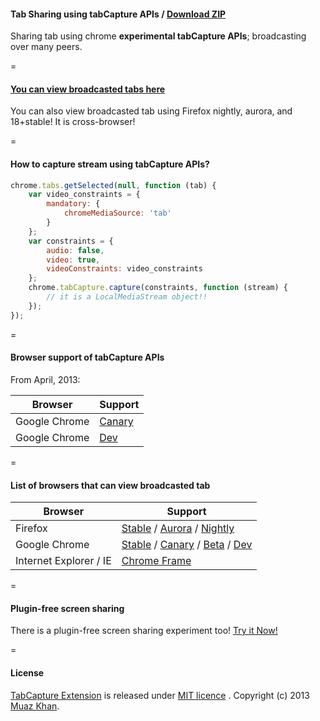 #### Tab Sharing using tabCapture APIs / [Download ZIP](//www.webrtc-experiment.com/tabCapture/tabCapture-chrome-extension.zip)

Sharing tab using chrome **experimental tabCapture APIs**; broadcasting over many peers.

=

#### [You can view broadcasted tabs here](https://webrtc-experiment.appspot.com/screen-broadcast/)

You can also view broadcasted tab using Firefox nightly, aurora, and 18+stable! It is cross-browser!

=

#### How to capture stream using tabCapture APIs?

```javascript
chrome.tabs.getSelected(null, function (tab) {
    var video_constraints = {
        mandatory: {
            chromeMediaSource: 'tab'
        }
    };
    var constraints = {
        audio: false,
        video: true,
        videoConstraints: video_constraints
    };
    chrome.tabCapture.capture(constraints, function (stream) {
        // it is a LocalMediaStream object!!
    });
});
```

=

#### Browser support of tabCapture APIs

From April, 2013:

| Browser        | Support           |
| ------------- |-------------|
| Google Chrome | [Canary](https://www.google.com/intl/en/chrome/browser/canary.html) |
| Google Chrome | [Dev](https://www.google.com/intl/en/chrome/browser/index.html?extra=devchannel#eula) |

=

#### List of browsers that can view broadcasted tab

| Browser        | Support           |
| ------------- |-------------|
| Firefox | [Stable](http://www.mozilla.org/en-US/firefox/new/) / [Aurora](http://www.mozilla.org/en-US/firefox/aurora/) / [Nightly](http://nightly.mozilla.org/) |
| Google Chrome | [Stable](https://www.google.com/intl/en_uk/chrome/browser/) / [Canary](https://www.google.com/intl/en/chrome/browser/canary.html) / [Beta](https://www.google.com/intl/en/chrome/browser/beta.html) / [Dev](https://www.google.com/intl/en/chrome/browser/index.html?extra=devchannel#eula) |
| Internet Explorer / IE | [Chrome Frame](http://www.google.com/chromeframe) |

=

#### Plugin-free screen sharing

There is a plugin-free screen sharing experiment too! [Try it Now!](https://www.webrtc-experiment.com/Pluginfree-Screen-Sharing/)

=

#### License

[TabCapture Extension](http://code.google.com/p/muazkh/downloads/list) is released under [MIT licence](https://webrtc-experiment.appspot.com/licence/) . Copyright (c) 2013 [Muaz Khan](https://plus.google.com/100325991024054712503).
